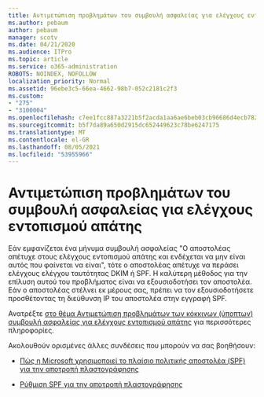 ```yaml
---
title: Αντιμετώπιση προβλημάτων του συμβουλή ασφαλείας για ελέγχους εντοπισμού απάτης
ms.author: pebaum
author: pebaum
manager: scotv
ms.date: 04/21/2020
ms.audience: ITPro
ms.topic: article
ms.service: o365-administration
ROBOTS: NOINDEX, NOFOLLOW
localization_priority: Normal
ms.assetid: 96ebe3c5-66ea-4662-98b7-052c2181c2f3
ms.custom:
- "275"
- "3100004"
ms.openlocfilehash: c7ee1fcc887a3221b5f2acda1aa6ae6beb03cb96686d4ecb7828a02f8ff48302
ms.sourcegitcommit: b5f7da89a650d2915dc652449623c78be6247175
ms.translationtype: MT
ms.contentlocale: el-GR
ms.lasthandoff: 08/05/2021
ms.locfileid: "53955966"
---
```

# <a name="troubleshooting-the-safety-tip-for-fraud-detection-checks"></a>Αντιμετώπιση προβλημάτων του συμβουλή ασφαλείας για ελέγχους εντοπισμού απάτης

Εάν εμφανίζεται ένα μήνυμα συμβουλή ασφαλείας "Ο αποστολέας απέτυχε στους ελέγχους εντοπισμού απάτης και ενδέχεται να μην είναι αυτός που φαίνεται να είναι", τότε ο αποστολέας απέτυχε να περάσει ελέγχους ελέγχου ταυτότητας DKIM ή SPF. Η καλύτερη μέθοδος για την επίλυση αυτού του προβλήματος είναι να εξουσιοδοτήσει τον αποστολέα. Εάν ο αποστολέας στέλνει εκ μέρους σας, πρέπει να τον εξουσιοδοτήσετε προσθέτοντας τη διεύθυνση IP του αποστολέα στην εγγραφή SPF.
  
Ανατρέξτε [στο θέμα Αντιμετώπιση προβλημάτων των κόκκινων (ύποπτων) συμβουλή ασφαλείας για ελέγχους εντοπισμού απάτης](https://blogs.msdn.microsoft.com/tzink/2016/11/02/troubleshooting-the-red-suspicious-safety-tip-for-fraud-detection-checks/) για περισσότερες πληροφορίες.
  
Ακολουθούν ορισμένες άλλες συνδέσεις που μπορούν να σας βοηθήσουν:
  
- [Πώς η Microsoft χρησιμοποιεί το πλαίσιο πολιτικής αποστολέα (SPF) για την αποτροπή πλαστογράφησης](https://docs.microsoft.com/microsoft-365/security/office-365-security/how-office-365-uses-spf-to-prevent-spoofing)

- [Ρύθμιση SPF για την αποτροπή πλαστογράφησης](https://docs.microsoft.com/microsoft-365/security/office-365-security/set-up-spf-in-office-365-to-help-prevent-spoofing)
